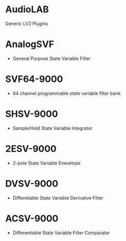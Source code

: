 # AudioLAB
 Generic LV2 Plugins

# AnalogSVF
* General Purpose State Variable Filter

# SVF64-9000
* 64 channel programmable state variable filter bank

# SHSV-9000
* Sample/Hold State Variable Integrator

# 2ESV-9000
* 2-pole State Variable Enevelope

# DVSV-9000
* Differetiable State Variable Derivative Filter

# ACSV-9000
* Differentiable State Variable Filter Comparator

